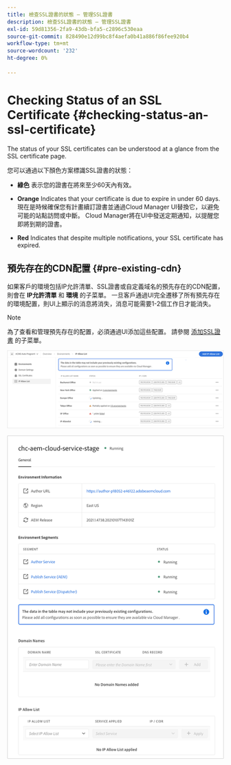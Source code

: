 ```yaml
---
title: 檢查SSL證書的狀態 — 管理SSL證書
description: 檢查SSL證書的狀態 — 管理SSL證書
exl-id: 59d81356-2fa9-43db-bfa5-c2896c530eaa
source-git-commit: 828490e12d99bc8f4aefa0b41a886f86fee920b4
workflow-type: tm+mt
source-wordcount: '232'
ht-degree: 0%

---
```


# Checking Status of an SSL Certificate {#checking-status-an-ssl-certificate}

The status of your SSL certificates can be understood at a glance from the SSL certificate page.

您可以通過以下顏色方案標識SSL證書的狀態：

* **綠色**
表示您的證書在將來至少60天內有效。

* **Orange**
Indicates that your certificate is due to expire in under 60 days. 現在是時候確保您有計畫續訂證書並通過Cloud Manager UI替換它，以避免可能的站點訪問或中斷。 Cloud Manager將在UI中發送定期通知，以提醒您即將到期的證書。

* **Red**
Indicates that despite multiple notifications, your SSL certificate has expired.

## 預先存在的CDN配置 {#pre-existing-cdn}

如果客戶的環境包括IP允許清單、SSL證書或自定義域名的預先存在的CDN配置，則會在 **IP允許清單** 和 **環境** 的子菜單。 一旦客戶通過UI完全遷移了所有預先存在的環境配置，則UI上顯示的消息將消失，消息可能需要1-2個工作日才能消失。

>[!NOTE]
>為了查看和管理預先存在的配置，必須通過UI添加這些配置。 請參閱 [添加SSL證書](/help/implementing/cloud-manager/managing-ssl-certifications/add-ssl-certificate.md) 的子菜單。

![](/help/implementing/cloud-manager/assets/ip-allow-list-message1.png)

![](/help/implementing/cloud-manager/assets/ip-allow-list-message2.png)
